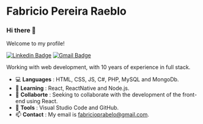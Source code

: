 # Fabricio Pereira Raeblo

### Hi there 👋

Welcome to my profile!

[![Linkedin Badge](https://img.shields.io/badge/-LinkedIn-blue?style=flat-square&logo=Linkedin&logoColor=white&link=https://www.linkedin.com/in/fabricio-pereira-rabelo-74277b14b/)](https://www.linkedin.com/in/fabricio-pereira-rabelo-74277b14b/)
[![Gmail Badge](https://img.shields.io/badge/-Gmail-c14438?style=flat-square&logo=Gmail&logoColor=white&link=mailto:fabricioprabelo@gmail.com)](mailto:fabricioprabelo@gmail.com)

Working with web development, with 10 years of experience in full stack. 

- :computer: **Languages** : HTML, CSS, JS, C#, PHP, MySQL and MongoDb.
- 🌱 **Learning** : React, ReactNative and Node.js.
- 👯 **Collaborte** : Seeking to collaborate with the development of the front-end using React.
- :hammer: **Tools** : Visual Studio Code and GitHub.
- 📫 **Contact** : My email is fabricioprabelo@gmail.com.

<!--
**fabriciorabelo/fabriciorabelo** is a ✨ _special_ ✨ repository because its `README.md` (this file) appears on your GitHub profile.

Here are some ideas to get you started:

- 🔭 I’m currently working on ...
- 🌱 I’m currently learning ...
- 👯 I’m looking to collaborate on ...
- 🤔 I’m looking for help with ...
- 💬 Ask me about ...
- 📫 How to reach me: ...
- 😄 Pronouns: ...
- ⚡ Fun fact: ...
-->
